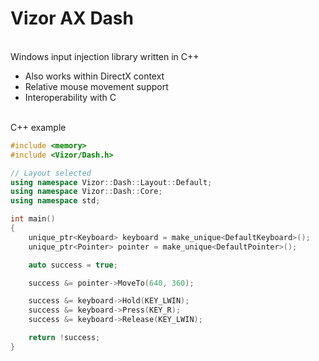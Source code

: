 # Vizor AX Dash
\
Windows input injection library written in C++
- Also works within DirectX context
- Relative mouse movement support
- Interoperability with C

\
C++ example
```cpp
#include <memory>
#include <Vizor/Dash.h>

// Layout selected
using namespace Vizor::Dash::Layout::Default;
using namespace Vizor::Dash::Core;
using namespace std;

int main()
{
    unique_ptr<Keyboard> keyboard = make_unique<DefaultKeyboard>();
    unique_ptr<Pointer> pointer = make_unique<DefaultPointer>();

    auto success = true;

    success &= pointer->MoveTo(640, 360);

    success &= keyboard->Hold(KEY_LWIN);
    success &= keyboard->Press(KEY_R);
    success &= keyboard->Release(KEY_LWIN);

    return !success;
}
```
